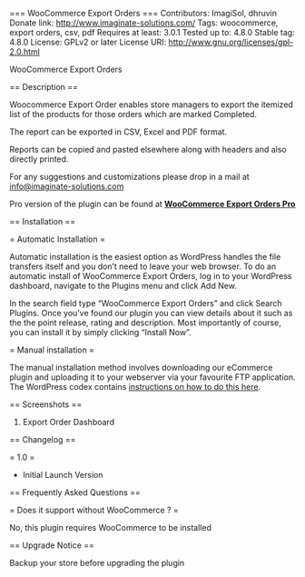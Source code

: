 === WooCommerce Export Orders ===
Contributors: ImagiSol, dhruvin
Donate link: http://www.imaginate-solutions.com/
Tags: woocommerce, export orders, csv, pdf
Requires at least: 3.0.1
Tested up to: 4.8.0
Stable tag: 4.8.0
License: GPLv2 or later
License URI: http://www.gnu.org/licenses/gpl-2.0.html

WooCommerce Export Orders

== Description ==

Woocommerce Export Order enables store managers to export the itemized list of the products for those orders which are marked Completed. 

The report can be exported in CSV, Excel and PDF format.

Reports can be copied and pasted elsewhere along with headers and also directly printed.

For any suggestions and customizations please drop in a mail at info@imaginate-solutions.com

Pro version of the plugin can be found at **[WooCommerce Export Orders Pro](http://www.imaginate-solutions.com/downloads/woocommerce-export-orders/)**

== Installation ==

= Automatic Installation =

Automatic installation is the easiest option as WordPress handles the file transfers itself and you don’t need to leave your web browser. To do an automatic install of WooCommerce Export Orders, log in to your WordPress dashboard, navigate to the Plugins menu and click Add New.

In the search field type “WooCommerce Export Orders” and click Search Plugins. Once you’ve found our plugin you can view details about it such as the the point release, rating and description. Most importantly of course, you can install it by simply clicking “Install Now”.

= Manual installation =

The manual installation method involves downloading our eCommerce plugin and uploading it to your webserver via your favourite FTP application. The WordPress codex contains [instructions on how to do this here](http://codex.wordpress.org/Managing_Plugins#Manual_Plugin_Installation).

== Screenshots ==

1. Export Order Dashboard

== Changelog ==

= 1.0 =
* Initial Launch Version

== Frequently Asked Questions ==

= Does it support without WooCommerce ? =

No, this plugin requires WooCommerce to be installed

== Upgrade Notice ==

Backup your store before upgrading the plugin
